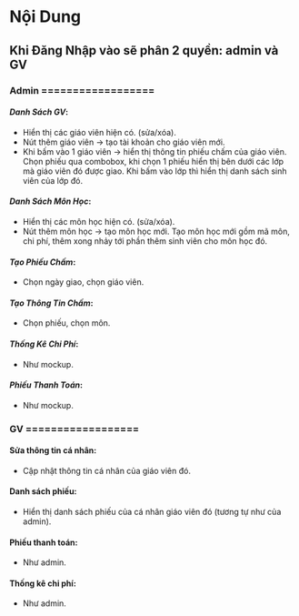 # Nội Dung

## Khi Đăng Nhập vào sẽ phân 2 quyền: admin và GV
### Admin ==================
#### *Danh Sách GV*:
- Hiển thị các giáo viên hiện có. (sửa/xóa).
- Nút thêm giáo viên -> tạo tài khoản cho giáo viên mới.
- Khi bấm vào 1 giáo viên -> hiển thị thông tin phiếu chấm của giáo viên. Chọn phiếu qua combobox, khi chọn 1 phiếu hiển thị bên dưới các lớp mà giáo viên đó được giao. Khi bấm vào lớp thì hiển thị danh sách sinh viên của lớp đó.
#### *Danh Sách Môn Học*:
- Hiển thị các môn học hiện có. (sửa/xóa).
- Nút thêm môn học -> tạo môn học mới. Tạo môn học mới gồm mã môn, chi phí, thêm xong nhảy tới phần thêm sinh viên cho môn học đó.
#### *Tạo Phiếu Chấm*:
- Chọn ngày giao, chọn giáo viên.
#### *Tạo Thông Tin Chấm*:
- Chọn phiếu, chọn môn.
#### *Thống Kê Chi Phí*:
- Như mockup.
#### *Phiếu Thanh Toán*:
- Như mockup.

### GV ==================
#### Sửa thông tin cá nhân:
- Cập nhật thông tin cá nhân của giáo viên đó.
#### Danh sách phiếu: 
- Hiển thị danh sách phiếu của cá nhân giáo viên đó (tương tự như của admin).
#### Phiếu thanh toán:
- Như admin.
#### Thống kê chi phí:
- Như admin.
